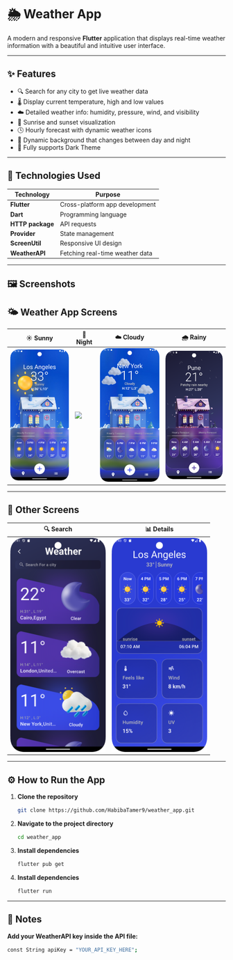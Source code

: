 # 🌦️ Weather App

A modern and responsive **Flutter** application that displays real-time weather information with a beautiful and intuitive user interface.

---

## ✨ Features

- 🔍 Search for any city to get live weather data
- 🌡️ Display current temperature, high and low values
- ☁️ Detailed weather info: humidity, pressure, wind, and visibility
- 🌅 Sunrise and sunset visualization
- 🕓 Hourly forecast with dynamic weather icons
- 🎨 Dynamic background that changes between day and night
- 🌙 Fully supports Dark Theme

---

## 🧩 Technologies Used

| Technology       | Purpose                         |
|------------------|---------------------------------|
| **Flutter**      | Cross-platform app development  |
| **Dart**         | Programming language            |
| **HTTP package** | API requests                    |
| **Provider**     | State management                |
| **ScreenUtil**   | Responsive UI design            |
| **WeatherAPI**   | Fetching real-time weather data |

---

## 🖼️ Screenshots

## 🌤️ Weather App Screens

| ☀️ Sunny                                        | 🌙 Night                                          | ☁️ Cloudy                                          | 🌧️ Rainy                                        |
|-------------------------------------------------|---------------------------------------------------|----------------------------------------------------|--------------------------------------------------|
| <img src="assets/screens/sun.png" width="220"/> | <img src="assets/screens/night.png" width="220"/> | <img src="assets/screens/cloudy.png" width="220"/> | <img src="assets/screens/rain.png" width="220"/> |

---

## 🧭 Other Screens

| 🔍 Search                                           | 📊 Details                                                |
|-----------------------------------------------------|-----------------------------------------------------------|
| <img src="assets/screens/weather.png" width="220"/> | <img src="assets/screens/light_details.png" width="220"/> |

---

## ⚙️ How to Run the App

1. **Clone the repository**
   ```bash
   git clone https://github.com/HabibaTamer9/weather_app.git
2. **Navigate to the project directory**
   ```bash
   cd weather_app
3. **Install dependencies**
   ```bash
   flutter pub get
4. **Install dependencies**
   ```bash
   flutter run
   
---

## 🔑 Notes

**Add your WeatherAPI key inside the API file:**
  ```bash
  const String apiKey = "YOUR_API_KEY_HERE";

